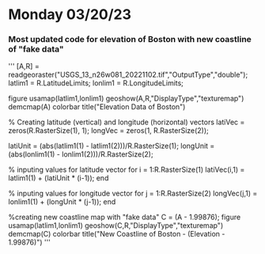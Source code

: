 # Monday 03/20/23
### Most updated code for elevation of Boston with new coastline of "fake data"

'''
[A,R] = readgeoraster("USGS_13_n26w081_20221102.tif","OutputType","double");
latlim1 = R.LatitudeLimits;
lonlim1 = R.LongitudeLimits;

figure
usamap(latlim1,lonlim1)
geoshow(A,R,"DisplayType","texturemap")
demcmap(A)
colorbar
title("Elevation Data of Boston")

% Creating latitude (vertical) and longitude (horizontal) vectors
latiVec = zeros(R.RasterSize(1), 1);
longVec = zeros(1, R.RasterSize(2));

latiUnit = (abs(latlim1(1) - latlim1(2)))/R.RasterSize(1);
longUnit = (abs(lonlim1(1) - lonlim1(2)))/R.RasterSize(2);

% inputing values for latitude vector
for i = 1:R.RasterSize(1)
    latiVec(i,1) = latlim1(1) + (latiUnit * (i-1));
end

% inputing values for longitude vector
for j = 1:R.RasterSize(2)
    longVec(j,1) = lonlim1(1) + (longUnit * (j-1));
end

%creating new coastline map with "fake data"
C = (A - 1.99876);
figure
usamap(latlim1,lonlim1)
geoshow(C,R,"DisplayType","texturemap")
demcmap(C)
colorbar
title("New Coastline of Boston - (Elevation - 1.99876)")
'''
